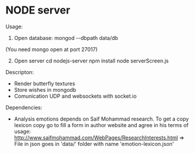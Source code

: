 NODE server 
================================

Usage:

1. Open database:
mongod --dbpath data/db

(You need mongo open at port 27017)

2. Open server 
cd nodejs-server
npm install
node serverScreen.js

Descripton:
- Render butterfly textures
- Store wishes in mongodb
- Comunication UDP and websockets with socket.io

Dependencies:

- Analysis emotions depends on Saif Mohammad research. To get a copy lexicon copy go to fill a form in author website and agree in his terms of usage:
http://www.saifmohammad.com/WebPages/ResearchInterests.html  => File in json goes in 'data/' folder with name 'emotion-lexicon.json'
